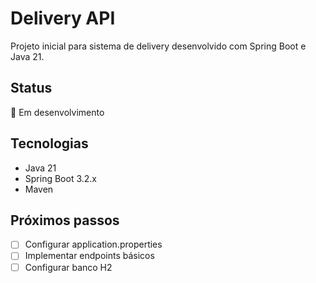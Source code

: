 # Delivery API

Projeto inicial para sistema de delivery desenvolvido com Spring Boot e Java 21.

## Status
🚧 Em desenvolvimento

## Tecnologias
- Java 21
- Spring Boot 3.2.x
- Maven

## Próximos passos
- [ ] Configurar application.properties
- [ ] Implementar endpoints básicos
- [ ] Configurar banco H2
